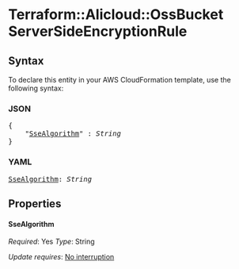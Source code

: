 # Terraform::Alicloud::OssBucket ServerSideEncryptionRule

## Syntax

To declare this entity in your AWS CloudFormation template, use the following syntax:

### JSON

<pre>
{
    "<a href="#ssealgorithm" title="SseAlgorithm">SseAlgorithm</a>" : <i>String</i>
}
</pre>

### YAML

<pre>
<a href="#ssealgorithm" title="SseAlgorithm">SseAlgorithm</a>: <i>String</i>
</pre>

## Properties

#### SseAlgorithm

_Required_: Yes
_Type_: String

_Update requires_: [No interruption](https://docs.aws.amazon.com/AWSCloudFormation/latest/UserGuide/using-cfn-updating-stacks-update-behaviors.html#update-no-interrupt)


